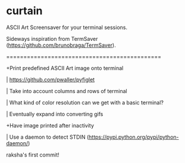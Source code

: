 # curtain
ASCII Art Screensaver for your terminal sessions.

Sideways inspiration from TermSaver (https://github.com/brunobraga/TermSaver).

=============================================

+Print predefined ASCII Art image onto terminal

|     https://github.com/pwaller/pyfiglet

|     Take into account columns and rows of terminal

|     What kind of color resolution can we get with a basic terminal?

|     Eventually expand into converting gifs

+Have image printed after inactivity

|     Use a daemon to detect STDIN (https://pypi.python.org/pypi/python-daemon/)

raksha's first commit!

